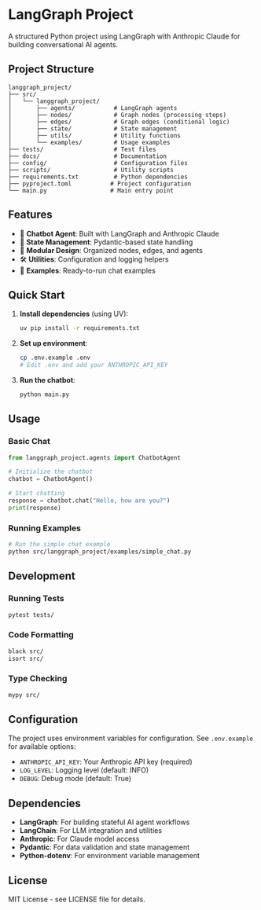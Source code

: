 # LangGraph Project

A structured Python project using LangGraph with Anthropic Claude for building conversational AI agents.

## Project Structure

```
langgraph_project/
├── src/
│   └── langgraph_project/
│       ├── agents/           # LangGraph agents
│       ├── nodes/            # Graph nodes (processing steps)
│       ├── edges/            # Graph edges (conditional logic)
│       ├── state/            # State management
│       ├── utils/            # Utility functions
│       └── examples/         # Usage examples
├── tests/                    # Test files
├── docs/                     # Documentation
├── config/                   # Configuration files
├── scripts/                  # Utility scripts
├── requirements.txt          # Python dependencies
├── pyproject.toml           # Project configuration
└── main.py                  # Main entry point
```

## Features

- 🤖 **Chatbot Agent**: Built with LangGraph and Anthropic Claude
- 🔄 **State Management**: Pydantic-based state handling
- 🧩 **Modular Design**: Organized nodes, edges, and agents
- 🛠️ **Utilities**: Configuration and logging helpers
- 📝 **Examples**: Ready-to-run chat examples

## Quick Start

1. **Install dependencies** (using UV):
   ```bash
   uv pip install -r requirements.txt
   ```

2. **Set up environment**:
   ```bash
   cp .env.example .env
   # Edit .env and add your ANTHROPIC_API_KEY
   ```

3. **Run the chatbot**:
   ```bash
   python main.py
   ```

## Usage

### Basic Chat
```python
from langgraph_project.agents import ChatbotAgent

# Initialize the chatbot
chatbot = ChatbotAgent()

# Start chatting
response = chatbot.chat("Hello, how are you?")
print(response)
```

### Running Examples
```bash
# Run the simple chat example
python src/langgraph_project/examples/simple_chat.py
```

## Development

### Running Tests
```bash
pytest tests/
```

### Code Formatting
```bash
black src/
isort src/
```

### Type Checking
```bash
mypy src/
```

## Configuration

The project uses environment variables for configuration. See `.env.example` for available options:

- `ANTHROPIC_API_KEY`: Your Anthropic API key (required)
- `LOG_LEVEL`: Logging level (default: INFO)
- `DEBUG`: Debug mode (default: True)

## Dependencies

- **LangGraph**: For building stateful AI agent workflows
- **LangChain**: For LLM integration and utilities
- **Anthropic**: For Claude model access
- **Pydantic**: For data validation and state management
- **Python-dotenv**: For environment variable management

## License

MIT License - see LICENSE file for details.

